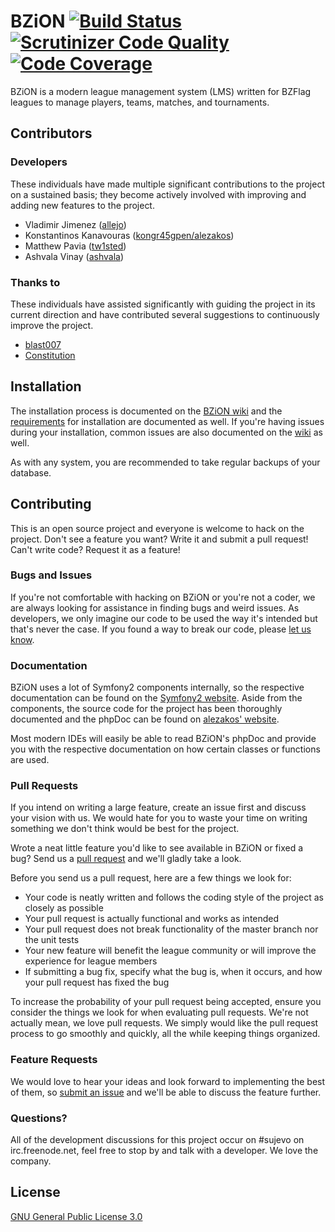# BZiON [![Build Status](https://travis-ci.org/allejo/bzion.png?branch=master)](https://travis-ci.org/allejo/bzion) [![Scrutinizer Code Quality](https://scrutinizer-ci.com/g/allejo/bzion/badges/quality-score.png?s=291afbdf9d3ff68b2e2f44e9d02533795bcbf107)](https://scrutinizer-ci.com/g/allejo/bzion/) [![Code Coverage](https://scrutinizer-ci.com/g/allejo/bzion/badges/coverage.png?b=master)](https://scrutinizer-ci.com/g/allejo/bzion/code-structure/master?elementType=class&orderField=test_coverage&order=asc&changesExpanded=0)

BZiON is a modern league management system (LMS) written for BZFlag leagues to manage players, teams, matches, and tournaments.

## Contributors

### Developers

These individuals have made multiple significant contributions to the project on a sustained basis; they become actively involved with improving and adding new features to the project.

- Vladimir Jimenez ([allejo](https://github.com/allejo))
- Konstantinos Kanavouras ([kongr45gpen/alezakos](https://github.com/kongr45gpen))
- Matthew Pavia ([tw1sted](https://github.com/mattpavia))
- Ashvala Vinay ([ashvala](https://github.com/Ashvala))

### Thanks to

These individuals have assisted significantly with guiding the project in its current direction and have contributed several suggestions to continuously improve the project.

- [blast007](https://github.com/blast007)
- [Constitution](https://github.com/macsforme)

## Installation

The installation process is documented on the [BZiON wiki](https://github.com/allejo/bzion/wiki/Installation) and the [requirements](https://github.com/allejo/bzion/wiki/Installation-Requirements) for installation are documented as well. If you're having issues during your installation, common issues are also documented on the [wiki](https://github.com/allejo/bzion/wiki/Installation-Troubleshooting) as well.

As with any system, you are recommended to take regular backups of your database.

## Contributing

This is an open source project and everyone is welcome to hack on the project. Don't see a feature you want? Write it and submit a pull request! Can't write code? Request it as a feature!

### Bugs and Issues

If you're not comfortable with hacking on BZiON or you're not a coder, we are always looking for assistance in finding bugs and weird issues. As developers, we only imagine our code to be used the way it's intended but that's never the case. If you found a way to break our code, please [let us know](https://github.com/allejo/bzion/issues).

### Documentation

BZiON uses a lot of Symfony2 components internally, so the respective documentation can be found on the [Symfony2 website](http://symfony.com/doc/current/index.html). Aside from the components, the source code for the project has been thoroughly documented and the phpDoc can be found on [alezakos' website](http://bziondoc.helit.org/phpdoc/).

Most modern IDEs will easily be able to read BZiON's phpDoc and provide you with the respective documentation on how certain classes or functions are used.

### Pull Requests

If you intend on writing a large feature, create an issue first and discuss your vision with us. We would hate for you to waste your time on writing something we don't think would be best for the project.

Wrote a neat little feature you'd like to see available in BZiON or fixed a bug? Send us a [pull request](https://github.com/allejo/bzion/pulls) and we'll gladly take a look.

Before you send us a pull request, here are a few things we look for:

- Your code is neatly written and follows the coding style of the project as closely as possible
- Your pull request is actually functional and works as intended
- Your pull request does not break functionality of the master branch nor the unit tests
- Your new feature will benefit the league community or will improve the experience for league members
- If submitting a bug fix, specify what the bug is, when it occurs, and how your pull request has fixed the bug

To increase the probability of your pull request being accepted, ensure you consider the things we look for when evaluating pull requests. We're not actually mean, we love pull requests. We simply would like the pull request process to go smoothly and quickly, all the while keeping things organized.

### Feature Requests

We would love to hear your ideas and look forward to implementing the best of them, so [submit an issue](https://github.com/allejo/bzion/issues) and we'll be able to discuss the feature further.

### Questions?

All of the development discussions for this project occur on #sujevo on irc.freenode.net, feel free to stop by and talk with a developer. We love the company.

## License

[GNU General Public License 3.0](https://github.com/allejo/bzion/blob/master/LICENSE.md)
